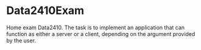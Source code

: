 # Data2410Exam
Home exam Data2410. 
The task is to implement an application that can function as either a server or a client, depending on the argument provided by the user.
